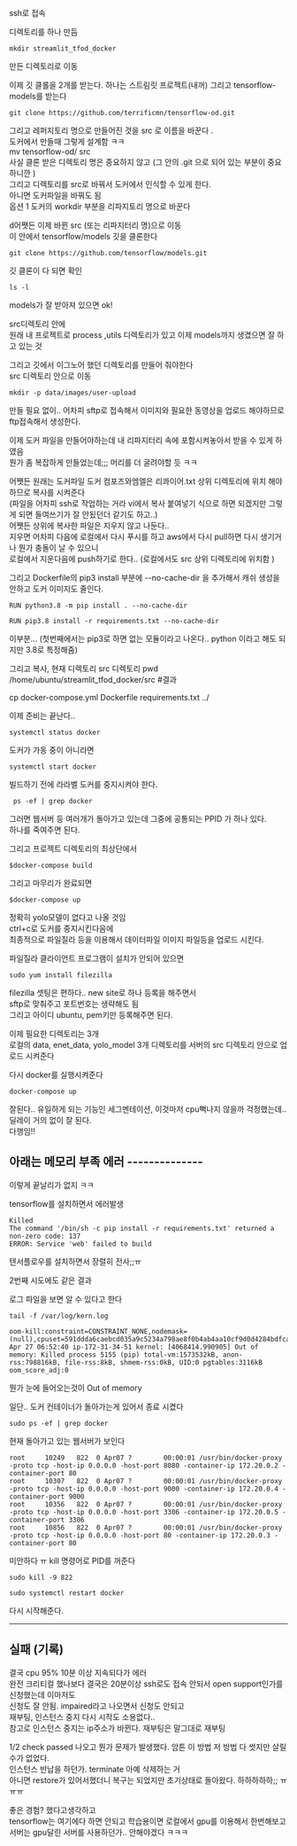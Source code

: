 ssh로 접속

디렉토리를 하나 만듬  
```
mkdir streamlit_tfod_docker
```

만든 디렉토리로 이동

이제 깃 클롤을 2개를 받는다. 하나는 스트림릿 프로젝트(내꺼) 그리고 tensorflow-models를 받는다 

```
git clone https://github.com/terrificmn/tensorflow-od.git
```

그리고 레퍼지토리 명으로 만들어진 것을 src 로 이름을 바꾼다 .   
도커에서 만들때 그렇게 설계함 ㅋㅋ  
mv tensorflow-od/ src  
사실 클론 받은 디렉토리 명은 중요하지 않고 (그 안의 .git 으로 되어 있는 부분이 중요하니깐 )  
그리고 디렉토리를 src로 바꿔서 도커에서 인식할 수 있게 한다.  
아니면 도커파일을 바꿔도 됨  
옵션 1 도커의 workdir 부분을 리파지토리 명으로 바꾼다   


d어쨋든 이제 바뀐 src (또는 리파지터리 명)으로 이동  
이 안에서 tensorflow/models 깃을 클론한다 

```
git clone https://github.com/tensorflow/models.git
```

깃 클론이 다 되면 확인
```
ls -l 
```
models가 잘 받아져 있으면 ok!

src디렉토리 안에   
원래 내 프로젝트로 process ,utils 디렉토리가 있고 이제 models까지 생겼으면 잘 하고 있는 것

그리고 깃에서 이그노어 했던 디렉토리를 만들어 줘야한다   
src 디렉토리 안으로 이동  
```
mkdir -p data/images/user-upload
```
만들 필요 없이.. 어차피 sftp로 접속해서 이미지와 필요한 동영상을 업로드 해야하므로   
ftp접속해서 생성한다.


이제 도커 파일을 만들어야하는데 내 리파지터리 속에 포함시켜놓아서 받을 수 있게 하였음   
뭔가 좀 복잡하게 만들었는데;;; 머리를 더 굴려야할 듯 ㅋㅋ

어쨋든 원래는 도커파일 도커 컴포즈와엠엘은 리콰이어.txt 상위 디렉토리에 위치 해야하므로 복사를 시켜준다   
(파일을 어차피 ssh로 작업하는 거라 vi에서 복사 붙여넣기 식으로 하면 되겠지만 그렇게 되면 들여쓰기가 잘 안됬던더 같기도 하고..)  
어쨋든 상위에 복사한 파일은 지우지 않고 나둔다..  
지우면 어차피 다음에 로컬에서 다시 푸시를 하고 aws에서 다시 pull하면 다시 생기거나 뭔가 충돌이 날 수 있으니  
로컬에서 지운다음에 push하기로 한다.. (로컬에서도 src 상위 디렉토리에 위치함 )  

그리고 Dockerfile의 pip3 install 부분에 --no-cache-dir 을 추가해서 캐쉬 생성을 안하고 도커 이미지도 줄인다. 
```
RUN python3.8 -m pip install . --no-cache-dir

RUN pip3.8 install -r requirements.txt --no-cache-dir
```
이부분... (첫번째에서는 pip3로 하면 없는 모듈이라고 나온다.. python 이라고 해도 되지만 3.8로 특정해줌)


그리고 복사, 현재 디렉토리 src 디렉토리 pwd  
/home/ubuntu/streamlit_tfod_docker/src #결과

cp docker-compose.yml Dockerfile requirements.txt ../



이제 준비는 끝난다.. 
```
systemctl status docker
```
도커가 가동 중이 아니라면
```
systemctl start docker
```

빌드하기 전에 라라벨 도커를 중지시켜야 한다.
```
 ps -ef | grep docker
```
그러면 웹서버 등 여러개가 돌아가고 있는데 그중에 공통되는 PPID 가 하나 있다.    
하나를 죽여주면 된다.

그리고 프로젝트 디렉토리의 최상단에서 
```
$docker-compose build 
```
그리고 마무리가 완료되면
```
$docker-compose up
```

정확히 yolo모델이 없다고 나올 것임  
ctrl+c로 도커를 중지시킨다음에   
최종적으로 파일질라 등을 이용해서 데이터파일 이미지 파일등을 업로드 시킨다.  

파일질라 클라이언트 프로그램이 설치가 안되어 있으면 
```
sudo yum install filezilla
```

filezilla 셋팅은 편하다.. new site로 하나 등록을 해주면서   
sftp로 맞춰주고 포트번호는 생략해도 됨  
그리고 아이디 ubuntu,  pem키만 등록해주면 된다.   

이제 필요한 디렉토리는 3개  
로컬의 data, enet_data, yolo_model 3개 디렉토리를 서버의 src 디렉토리 안으로 업로드 시켜준다


다시 docker를 실행시켜준다
```
docker-compose up
```
잘된다.. 유일하게 되는 기능인 세그멘테이션, 이것마저 cpu뻑나지 않을까 걱정했는데.. 딜레이 거의 없이 잘 된다.  
다행임!! 



## 아래는 메모리 부족 에러 --------------

이렇게 끝날리가 없지 ㅋㅋ

tensorflow를 설치하면서 에러발생

```
Killed
The command '/bin/sh -c pip install -r requirements.txt' returned a non-zero code: 137
ERROR: Service 'web' failed to build
```

텐서플로우를 설치하면서 장렬히 전사;;ㅠ

2번째 시도에도 같은 결과

로그 파일을 보면 알 수 있다고 한다
```
tail -f /var/log/kern.log
```
```
oom-kill:constraint=CONSTRAINT_NONE,nodemask=(null),cpuset=591ddda6caebcd035a9c5234a798ae8f0b4ab4aa10cf9d0d4284bdfca24e1895,mems_allowed=0,global_oom,task_memcg=/docker/591ddda6caebcd035a9c5234a798ae8f0b4ab4aa10cf9d0d4284bdfca24e1895,task=pip,pid=5155,uid=0
Apr 27 06:52:40 ip-172-31-34-51 kernel: [4068414.990905] Out of memory: Killed process 5155 (pip) total-vm:1573532kB, anon-rss:798816kB, file-rss:8kB, shmem-rss:0kB, UID:0 pgtables:3116kB oom_score_adj:0
```
뭔가 눈에 들어오는것이 Out of memory

일단.. 도커 컨테이너가 돌아가는게 있어서 종료 시켰다
```
sudo ps -ef | grep docker
```
현재 돌아가고 있는 웹서버가 보인다 

```
root     10249   822  0 Apr07 ?        00:00:01 /usr/bin/docker-proxy -proto tcp -host-ip 0.0.0.0 -host-port 8080 -container-ip 172.20.0.2 -container-port 80
root     10307   822  0 Apr07 ?        00:00:01 /usr/bin/docker-proxy -proto tcp -host-ip 0.0.0.0 -host-port 9000 -container-ip 172.20.0.4 -container-port 9000
root     10356   822  0 Apr07 ?        00:00:01 /usr/bin/docker-proxy -proto tcp -host-ip 0.0.0.0 -host-port 3306 -container-ip 172.20.0.5 -container-port 3306
root     10856   822  0 Apr07 ?        00:00:01 /usr/bin/docker-proxy -proto tcp -host-ip 0.0.0.0 -host-port 80 -container-ip 172.20.0.3 -container-port 80
```

미안하다 ㅠ kill 명령어로 PID를 꺼준다
```
sudo kill -9 822
```
```
sudo systemctl restart docker
```
다시 시작해준다.

---------------------

## 실패 (기록)

결국 cpu 95% 10분 이상 지속되다가 에러   
완전 크리티컬 했나보다 결국은 20분이상 ssh로도 접속 안되서 open support인가를 신청했는데 이마저도   
신청도 잘 안됨. impaired라고 나오면서 신청도 안되고   
재부팅, 인스턴스 중지 다시 시작도 소용없다..  
참고로 인스턴스 중지는 ip주소가 바뀐다. 재부팅은 말그대로 재부팅  

1/2 check passed 나오고 뭔가 문제가 발생했다. 암튼 이 방법 저 방법 다 썻지만 살릴 수가 없었다.  
인스턴스 반납을 하던가. terminate 아예 삭제하는 거  
아니면 restore가 있어서했더니 복구는 되었지만 초기상태로 돌아왔다. 하하하하하;; ㅠㅠㅠ  

좋은 경험? 했다고생각하고   
tensorflow는 여기에다 하면 안되고 학습용이면 로컬에서 gpu를 이용해서 한번해보고   
서버는 gpu달린 서버를 사용하던가.. 안해야겠다 ㅋㅋㅋ  





